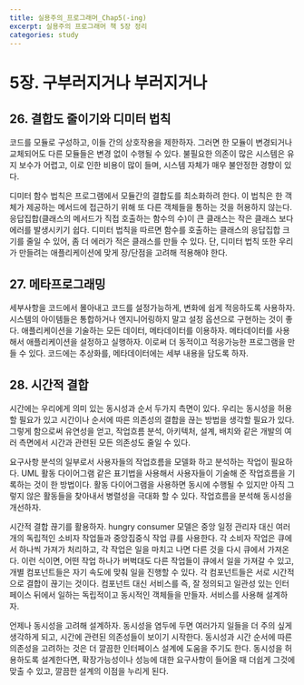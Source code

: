 ```yaml
---
title: 실용주의_프로그래머_Chap5(-ing)
excerpt: 실용주의 프로그래머 책 5장 정리
categories: study
---
```


# 5장. 구부러지거나 부러지거나

## 26. 결합도 줄이기와 디미터 법칙

코드를 모듈로 구성하고, 이들 간의 상호작용을 제한하자. 그러면 한 모듈이 변경되거나 교체되어도 다른 모듈들은 변경 없이 수행될 수 있다. 불필요한 의존이 많은 시스템은 유지 보수가 어렵고, 이로 인한 비용이 많이 들며, 시스템 자체가 매우 불안정한 경향이 있다.

디미터 함수 법칙은 프로그램에서 모듈간의 결합도를 최소화하려 한다. 이 법칙은 한 객체가 제공하는 메서드에 접근하기 위해 또 다른 객체들을 통하는 것을 허용하지 않는다. 응답집합(클래스의 메서드가 직접 호출하는 함수의 수)이 큰 클래스는 작은 클래스 보다 에러를 발생시키기 쉽다. 디미터 법칙을 따르면 함수를 호출하는 클래스의 응답집합 크기를 줄일 수 있어, 좀 더 에러가 적은 클래스를 만들 수 있다. 단, 디미터 법칙 또한 우리가 만들려는 애플리케이션에 맞게 장/단점을 고려해 적용해야 한다.



## 27. 메타프로그래밍

세부사항을 코드에서 몰아내고 코드를 설정가능하게, 변화에 쉽게 적응하도록 사용하자. 시스템의 아이템들은 통합하거나 엔지니어링하지 말고 설정 옵션으로 구현하는 것이 좋다. 애플리케이션을 기술하는 모든 데이터, 메타데이터를 이용하자. 메타데이터를 사용해서 애플리케이션을 설정하고 실행하자. 이로써 더 동적이고 적응가능한 프로그램을 만들 수 있다. 코드에는 추상화를, 메타데이터에는 세부 내용을 담도록 하자.



## 28. 시간적 결합

시간에는 우리에게 의미 있는 동시성과 순서 두가지 측면이 있다. 우리는 동시성을 허용할 필요가 있고 시간이나 순서에 따른 의존성의 결합을 끊는 방법을 생각할 필요가 있다. 그렇게 함으로써 유연성을 얻고, 작업흐름 분석, 아키텍처, 설계, 배치와 같은 개발의 여러 측면에서 시간과 관련된 모든 의존성도 줄일 수 있다.

요구사항 분석의 일부로서 사용자들의 작업흐름을 모델화 하고 분석하는 작업이 필요하다. UML 활동 다이어그램 같은 표기법을 사용해서 사용자들이 기술해 준 작업흐름을 기록하는 것이 한 방법이다. 활동 다이어그램을 사용하면 동시에 수행될 수 있지만 아직 그렇지 않은 활동들을 찾아내서 병렬성을 극대화 할 수 있다. 작업흐름을 분석해 동시성을 개선하자.

시간적 결합 끊기를 활용하자. hungry consumer 모델은 중앙 일정 관리자 대신 여러 개의 독립적인 소비자 작업들과 중앙집중식 작업 큐를 사용한다. 각 소비자 작업은 큐에서 하나씩 가져가 처리하고, 각 작업은 일을 마치고 나면 다른 것을 다시 큐에서 가져온다. 이런 식이면, 어떤 작업 하나가 버벅대도 다른 작업들이 큐에서 일을 가져갈 수 있고, 개별 컴포넌트들은 자기 속도에 맞춰 일을 진행할 수 있다. 각 컴포넌트들은 서로 시간적으로 결합이 끊기는 것이다. 컴포넌트 대신 서비스를 즉, 잘 정의되고 일관성 있는 인터페이스 뒤에서 일하는 독립적이고 동시적인 객체들을 만들자. 서비스를 사용해 설계하자.

언제나 동시성을 고려해 설계하자. 동시성을 염두에 두면 여러가지 일들을 더 주의 싶게 생각하게 되고, 시간에 관련된 의존성들이 보이기 시작한다. 동시성과 시간 순서에 따른 의존성을 고려하는 것은 더 깔끔한 인터페이스 설계에 도움을 주기도 한다. 동시성을 허용하도록 설계한다면, 확장가능성이나 성능에 대한 요구사항이 들어올 때 더쉽게 그것에 맞출 수 있고, 깔끔한 설계의 이점을 누리게 된다.


